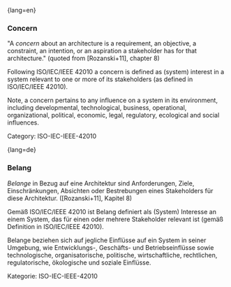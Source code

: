 {lang=en}
### Concern

"A _concern_ about an architecture is a requirement, an objective, a constraint, an intention, or an aspiration a stakeholder has for that architecture." (quoted from [Rozanski+11], chapter 8)

Following ISO/IEC/IEEE 42010 a concern is defined as (system) interest in a system relevant to one or more of its stakeholders (as defined in ISO/IEC/IEEE 42010).

Note, a concern pertains to any influence on a system in its environment, including developmental, technological, business, operational, organizational, political, economic, legal, regulatory, ecological and social influences.

Category: ISO-IEC-IEEE-42010


{lang=de}
### Belang

*Belange* in Bezug auf eine Architektur sind Anforderungen, Ziele,
Einschränkungen, Absichten oder Bestrebungen eines Stakeholders für
diese Architektur. (\[Rozanski+11\], Kapitel 8)

Gemäß ISO/IEC/IEEE 42010 ist Belang definiert als (System) Interesse
an einem System, das für einen oder mehrere Stakeholder relevant ist
(gemäß Definition in ISO/IEC/IEEE 42010).

Belange beziehen sich auf jegliche Einflüsse auf ein System in seiner
Umgebung, wie Entwicklungs-, Geschäfts- und Betriebseinflüsse sowie
technologische, organisatorische, politische, wirtschaftliche,
rechtlichen, regulatorische, ökologische und soziale Einflüsse.

Kategorie: ISO-IEC-IEEE-42010

